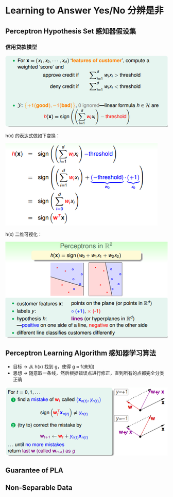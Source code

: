 # Learning to Answer Yes/No 分辨是非
## Perceptron Hypothesis Set 感知器假设集
### 信用贷款模型

![信用贷款模型](/images/xydk.png)

h(x) 的表达式做如下变换：

![h(x)简化](/images/hxjh.png)

h(x) 二维可视化：

![h(x)二维可视化](/images/hx2d.png)

## Perceptron Learning Algorithm 感知器学习算法

- 目标 -> 从 h(x) 找到 g，使得 g ≈ f(未知)
- 思想 -> 随意取一条线，然后根据错误点进行修正，直到所有的点都完全分类正确

![PLA 模型](/images/plamx.png)

## Guarantee of PLA
## Non-Separable Data
